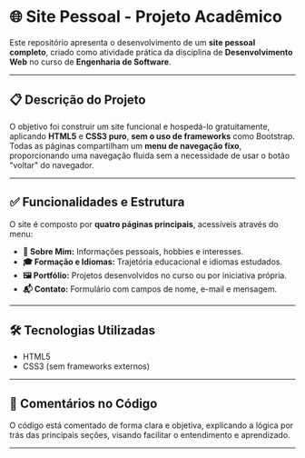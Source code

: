 # 🌐 Site Pessoal - Projeto Acadêmico

Este repositório apresenta o desenvolvimento de um **site pessoal completo**, criado como atividade prática da disciplina de **Desenvolvimento Web** no curso de **Engenharia de Software**.

---

## 📋 Descrição do Projeto

O objetivo foi construir um site funcional e hospedá-lo gratuitamente, aplicando **HTML5** e **CSS3 puro**, **sem o uso de frameworks** como Bootstrap.  
Todas as páginas compartilham um **menu de navegação fixo**, proporcionando uma navegação fluida sem a necessidade de usar o botão "voltar" do navegador.

---

## ✅ Funcionalidades e Estrutura

O site é composto por **quatro páginas principais**, acessíveis através do menu:

- **👤 Sobre Mim:** Informações pessoais, hobbies e interesses.
- **🎓 Formação e Idiomas:** Trajetória educacional e idiomas estudados.
- **🖼️ Portfólio:** Projetos desenvolvidos no curso ou por iniciativa própria.
- **📬 Contato:** Formulário com campos de nome, e-mail e mensagem.

---

## 🛠️ Tecnologias Utilizadas

- HTML5  
- CSS3 (sem frameworks externos)

---

## 💬 Comentários no Código

O código está comentado de forma clara e objetiva, explicando a lógica por trás das principais seções, visando facilitar o entendimento e aprendizado.

---
